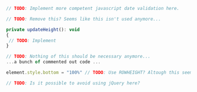 ```csharp
// TODO: Implement more competent javascript date validation here.
```

```csharp
// TODO: Remove this? Seems like this isn't used anymore...
```

```javascript
private updateHeight(): void
{
 // TODO: Implement
}
```

```javascript
// TODO: Nothing of this should be necessary anymore...
...a bunch of commented out code ...
```

```javascript
element.style.bottom = "100%" // TODO: Use ROWHEIGHT? Altough this seems to work pretty good.
```

```javascript
// TODO: Is it possible to avoid using jQuery here?
```
